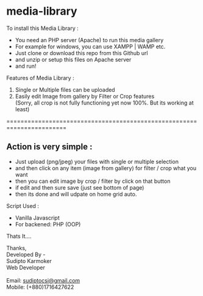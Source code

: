 # media-library

To install this Media Library : 
- You need an PHP server (Apache) to run this media gallery
- For example for windows, you can use XAMPP | WAMP etc.
- Just clone or download this repo from this Github url
- and unzip or setup this files on Apache server
- and run!


Features of Media Library : 
1. Single or Multiple files can be uploaded
2. Easily edit Image from gallery by Filter or Crop features<br>
(Sorry, all crop is not fully functioning yet now 100%. But its working at least) 

=======================================================================

<h2>Action is very simple : </h2>

- Just upload (png/jpeg) your files with single or multiple selection
- and then click on any item (image from gallery) for filter / crop what you want
- then you can edit image by crop / filter by click on that button
- if edit and then sure save (just see bottom of page) 
- then its done and will udpate on home grid auto.

Script Used : 
- Vanilla Javascript
- For backened: PHP (OOP)

Thats It....

Thanks,<br>
Developed By -<br> 
Sudipto Karmoker<br>
Web Developer<br>
<br>
Email: sudiptocsi@gmail.com<br>
Mobile: (+880)1716427622
